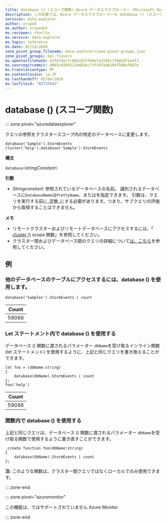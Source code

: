 ```yaml
---
title: database () (スコープ関数)-Azure データエクスプローラー |Microsoft Docs
description: この記事では、Azure データエクスプローラーの database () (スコープ関数) について説明します。
services: data-explorer
author: orspod
ms.author: orspodek
ms.reviewer: rkarlin
ms.service: data-explorer
ms.topic: reference
ms.date: 02/13/2020
zone_pivot_group_filename: data-explorer/zone-pivot-groups.json
zone_pivot_groups: kql-flavors
ms.openlocfilehash: e3f874ecfc0bb1872f08efa3269c73b02971e4f3
ms.sourcegitcommit: d885c0204212dd83ec73f45fad6184f580af6b7e
ms.translationtype: MT
ms.contentlocale: ja-JP
ms.lasthandoff: 05/04/2020
ms.locfileid: "82737642"
---
```

# <a name="database-scope-function"></a>database () (スコープ関数)

::: zone pivot="azuredataexplorer"

クエリの参照をクラスタースコープ内の特定のデータベースに変更します。 

```kusto
database('Sample').StormEvents
cluster('help').database('Sample').StormEvents
```

**構文**

`database(`*stringConstant*`)`

**引数**

* *Stringconstant*: 参照されているデータベースの名前。 識別されるデータベースに`DatabaseName`は`PrettyName`、またはを指定できます。 引数は、クエリを実行する前に_定数_にする必要があります。つまり、サブクエリの評価から取得することはできません。

**メモ**

* リモートクラスターおよびリモートデータベースにアクセスするには、「 [cluster ()](clusterfunction.md) scope 関数」を参照してください。
* クラスター間およびデータベース間のクエリの詳細について[は、こちら](cross-cluster-or-database-queries.md)を参照してください。

## <a name="examples"></a>例

### <a name="use-database-to-access-table-of-other-database"></a>他のデータベースのテーブルにアクセスするには、database () を使用します。 

```kusto
database('Samples').StormEvents | count
```

|Count|
|---|
|59066|

### <a name="use-database-inside-let-statements"></a>Let ステートメント内で database () を使用する 

データベース () 関数に渡されるパラメーター `dbName`を受け取るインライン関数 (let ステートメント) を使用するように、上記と同じクエリを書き換えることができます。

```kusto
let foo = (dbName:string)
{
    database(dbName).StormEvents | count
};
foo('help')
```

|Count|
|---|
|59066|

### <a name="use-database-inside-functions"></a>関数内で database () を使用する 

上記と同じクエリは、データベース () 関数に渡されるパラメーター `dbName`を受け取る関数で使用するように書き直すことができます。

```kusto
.create function foo(dbName:string)
{
    database(dbName).StormEvents | count
};
```

**注:** このような関数は、クラスター間クエリではなくローカルでのみ使用できます。

::: zone-end

::: zone pivot="azuremonitor"

この機能は、ではサポートされていません Azure Monitor

::: zone-end
